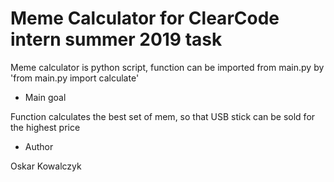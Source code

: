 # Meme Calculator for ClearCode intern summer 2019 task

Meme calculator is python script, function can be imported from main.py by 
'from main.py import calculate'

* Main goal

Function  calculates the best set of mem, so that USB stick can be sold for the highest price

* Author

Oskar Kowalczyk